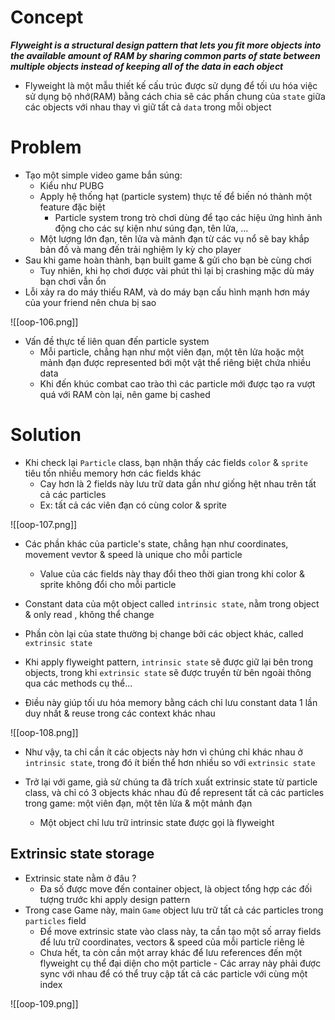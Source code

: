 
# Concept

***Flyweight is a structural design pattern that lets you fit more objects into the available amount of RAM by sharing common parts of state between multiple objects instead of keeping all of the data in each object***

- Flyweight là một mẫu thiết kế cấu trúc được sử dụng để tối ưu hóa việc sử dụng bộ nhớ(RAM) bằng cách chia sẽ các phần chung của `state` giữa các objects với nhau thay vì giữ tất cả `data` trong mỗi object

# Problem

- Tạo một simple video game bắn súng:
	- Kiểu như PUBG
	- Apply hệ thống hạt (particle system) thực tế để biến nó thành một feature đặc biệt
		- Particle system trong trò chơi dùng để tạo các hiệu ứng hình ảnh động cho các sự kiện như súng đạn, tên lửa, ...
	- Một lượng lớn đạn, tên lửa và mảnh đạn từ các vụ nổ sẽ bay khắp bản đồ và mang đến trải nghiệm ly kỳ cho player
- Sau khi game hoàn thành, bạn built game & gửi cho bạn bè cùng chơi
	- Tuy nhiên, khi họ chơi được vài phút thì lại bị crashing mặc dù máy bạn chơi vẫn ổn
- Lỗi xảy ra do máy thiếu RAM, và do máy bạn cấu hình mạnh hơn máy của your friend nên chưa bị sao

![[oop-106.png]]

- Vấn đề thực tế liên quan đến particle system 
	- Mỗi particle, chẳng hạn như một viên đạn, một tên lửa hoặc một mảnh đạn được represented bới một vật thể riêng biệt chứa nhiều data
	- Khi đến khúc combat cao trào thì các particle mới được tạo ra vượt quá với RAM còn lại, nên game bị cashed

# Solution

- Khi check lại `Particle` class, bạn nhận thấy các fields `color` & `sprite` tiêu tốn nhiều memory hơn các fields khác
	- Cay hơn là 2 fields này lưu trữ data gần như giống hệt nhau trên tất cả các particles
	- Ex: tất cả các viên đạn có cùng color & sprite
	
![[oop-107.png]]

- Các phần khác của particle's state, chẳng hạn như coordinates, movement vevtor & speed là unique cho mỗi particle
	- Value của các fields này thay đổi theo thời gian trong khi color & sprite không đổi cho mỗi particle

- Constant data của một object called `intrinsic state`, nằm trong object & only read , không thể change
- Phần còn lại của state thường bị change bởi các object khác, called `extrinsic state`
- Khi apply flyweight pattern, `intrinsic state` sẽ được giữ lại bên trong objects, trong khi `extrinsic state` sẽ được truyền từ bên ngoài thông qua các methods cụ thể...
- Điều này giúp tối ưu hóa memory bằng cách chỉ lưu constant data 1 lần duy nhất & reuse trong các context khác nhau

![[oop-108.png]]

- Như vậy, ta chỉ cần ít các objects này hơn vì chúng chỉ khác nhau ở `intrinsic state`, trong đó ít biến thể hơn nhiều so với `extrinsic state`

- Trở lại với game, giả sử chúng ta đã trích xuất extrinsic state từ particle class, và chỉ có 3 objects khác nhau đủ để represent tất cả các particles trong game: một viên đạn, một tên lửa & một mảnh đạn
	- Một object chỉ lưu trữ intrinsic state được gọi là flyweight

## Extrinsic state storage

- Extrinsic state nằm ở đâu ?
	- Đa số được move đến container object, là object tổng hợp các đối tượng trước khi apply design pattern
- Trong case Game này, main `Game` object lưu trữ tất cả các particles trong `particles` field 
	- Để move extrinsic state vào class này, ta cần tạo một số array fields để lưu trữ coordinates, vectors & speed của mỗi particle riêng lẻ
	- Chưa hết, ta còn cần một array khác để lưu references đến một flyweight cụ thể đại diện cho một particle - Các array này phải được sync với nhau để có thể truy cập tất cả các particle với cùng một index

![[oop-109.png]]







	
